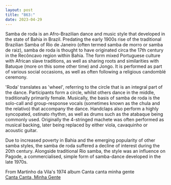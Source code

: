 ```yaml
---
layout: post
title: "863:"
date: 2023-04-29
---
```


Samba de roda is an Afro-Brazilian dance and music style that developed in the state of Bahia in Brazil. Predating the early 1900s rise of the traditional Brazilian Samba of Rio de Janeiro (often termed samba de morro or samba de raiz), samba de roda is thought to have originated circa the 17th century in the Recôncavo region within Bahia. The form mixed Portuguese culture with African slave traditions, as well as sharing roots and similarities with Batuque (more on this some other time) and Jongo. It is performed as part of various social occasions, as well as often following a religious candomblé ceremony.

'Roda' translates as 'wheel', referring to the circle that is an integral part of the dance. Participants form a circle, whilst others dance in the middle, traditionally primarily female. Musically, the basis of samba de roda is the solo-call and group-response vocals (sometimes known as the chula and the relativo) that accompany the dance. Handclaps also perform a highly syncopated, ostinato rhythm, as well as drums such as the atabaque being commonly used. Originally the 4-stringed machete was often performed as musical backing, later being replaced by either viola, cavaquinho or acoustic guitar.

Due to increased poverty in Bahia and the emerging popularity of other samba styles, the samba de roda suffered a decline of interest during the 20th century. Alongside traditional Rio samba, the style was an influence on Pagode, a commercialised, simple form of samba-dance developed in the late 1970s.

From Martinho da Vila's 1974 album Canta canta minha gente  
[Canta Canta, Minha Gente](https://youtu.be/pcQdxa1vS7Y)
